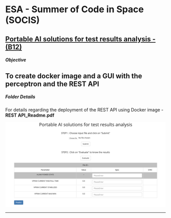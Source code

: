 # ESA - Summer of Code in Space (SOCIS)
## [Portable AI solutions for test results analysis - (B12)](https://socis.esa.int/projects/)



##### Objective

To create docker image and a GUI with the perceptron and the REST API
---

##### Folder Details

For details regarding the deployment of the REST API using Docker image - **REST API_Readme.pdf**

![Alt text](GUI_image.png?raw=true " GUI of the Perceptron")
 
---
